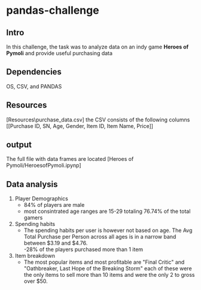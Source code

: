 # pandas-challenge

## Intro

In this challenge, the task was to analyze data on an indy game **Heroes of Pymoli** and provide useful purchasing data 

## Dependencies 

OS, CSV, and PANDAS

## Resources 
[Resources\purchase_data.csv]
the CSV consists of the following columns
[[Purchase ID, SN, Age, Gender, Item ID, Item Name, Price]]

## output 
The full file with data frames are located 
[Heroes of Pymoli/HeroesofPymoli.ipynp] 

## Data analysis
1. Player Demographics
    - 84% of players are male 
    - most consintrated age ranges are 15-29 totaling 76.74% of the total gamers 
2. Spending habits 
    - The spending habits per user is however not based on age. The Avg Total Purchase per Person across all ages is in a narrow band between $3.19 and $4.76.  
    -28% of the players purchased more than 1 item 
3. Item breakdown 
    - The most popular items and most profitable are "Final Critic" and "Oathbreaker, Last Hope of the Breaking Storm" each of these were the only items to sell more than 10 items and were the only 2 to gross over $50. 
